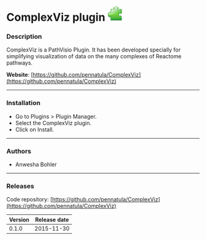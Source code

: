 # ComplexViz plugin ![](/images/plugins/plugin.png)

### Description

ComplexViz is a PathVisio Plugin. It has been developed specially for simplifying visualization of data on the many complexes of Reactome pathways.

**Website**: [https://github.com/pennatula/ComplexViz](https://github.com/pennatula/ComplexViz)

----

### Installation
* Go to Plugins > Plugin Manager. 
* Select the ComplexViz plugin.
* Click on Install.

----

### Authors
* Anwesha Bohler

---- 

### Releases

Code repository: [https://github.com/pennatula/ComplexViz](https://github.com/pennatula/ComplexViz)

| Version | Release date |
| ------- |:------------:| 
| 0.1.0 | 2015-11-30 | 

